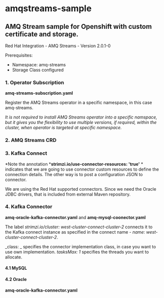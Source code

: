# amqstreams-sample

## AMQ Stream sample for Openshift with custom certificate and storage.

Red Hat Integration - AMQ Streams - Version 2.0.1-0  

Prerequisites:

* Namespace: amq-streams
* Storage Class configured

### 1. Operator Subscription

__amq-streams-subscription.yaml__

Register the AMQ Streams operator in a specific namespace, in this case amq-streams. 

_It is not required to install AMQ Streams operator into a specific namspace, but it gives you the flexibility to use multiple versions, if required, within the cluster, when operator is targeted at specific namespace._

### 2. AMQ Streams CRD
### 3. Kafka Connect
*Note the annotation *__strimzi.io/use-connector-resources: 'true'__ * indicates that we are going to use connector custom resources to define the connection details. The other way is to post a configuration JSON to connector. 

We are using the Red Hat supported connectors. Since we need the Oracle JDBC drivers, that is included from external Maven repository.
### 4. Kafka Connector
__amq-oracle-kafka-connector.yaml__ and __amq-mysql-coonector.yaml__

The label _strimzi.io/cluster: west-cluster-connect-cluster-2_ connects it to the Kafka connect instance as specified in the connect name - _name: west-cluster-connect-cluster-2_.

_class: _ specifies the connector implementation class, in case you want to use own implementation.
_tasksMax: 1_ specifies the threads you want to allocate.

#### 4.1 MySQL
#### 4.2 Oracle
__amq-oracle-kafka-connector.yaml__

